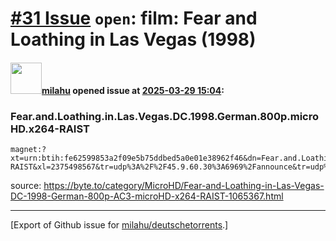# [\#31 Issue](https://github.com/milahu/deutschetorrents/issues/31) `open`: film: Fear and Loathing in Las Vegas (1998)

#### <img src="https://avatars.githubusercontent.com/u/12958815?v=4" width="50">[milahu](https://github.com/milahu) opened issue at [2025-03-29 15:04](https://github.com/milahu/deutschetorrents/issues/31):

### Fear.and.Loathing.in.Las.Vegas.DC.1998.German.800p.microHD.x264-RAIST

    magnet:?xt=urn:btih:fe62599853a2f09e5b75ddbed5a0e01e38962f46&dn=Fear.and.Loathing.in.Las.Vegas.DC.1998.German.800p.microHD.x264-RAIST&xl=2375498567&tr=udp%3A%2F%2F45.9.60.30%3A6969%2Fannounce&tr=udp%3A%2F%2F142.132.183.104%3A6969%2Fannounce&tr=udp%3A%2F%2F185.216.179.62%3A25%2Fannounce&tr=udp%3A%2F%2F93.158.213.92%3A1337%2Fannounce&tr=udp%3A%2F%2F5.255.124.190%3A6969%2Fannounce&piece_size=4194304

source:
<https://byte.to/category/MicroHD/Fear-and-Loathing-in-Las-Vegas-DC-1998-German-800p-AC3-microHD-x264-RAIST-1065367.html>

------------------------------------------------------------------------

\[Export of Github issue for
[milahu/deutschetorrents](https://github.com/milahu/deutschetorrents).\]
